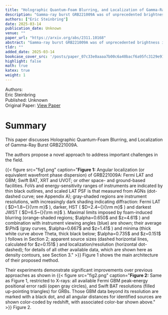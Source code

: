 ```yaml
---
title: "Holographic Quantum-Foam Blurring, and Localization of Gamma-Ray Burst   GRB221009A"
description: "Gamma-ray burst GRB221009A was of unprecedented brightness in gamma-rays and X-rays, and through to the far ultraviolet, allowing for identification within a host galaxy at redshift z=0.151 by multipl..."
authors: ["Eric Steinbring"]
date: 2025-03-14
publication_date: Unknown
venue: ""
paper_url: "https://arxiv.org/abs/2311.10168"
abstract: "Gamma-ray burst GRB221009A was of unprecedented brightness in gamma-rays and X-rays, and through to the far ultraviolet, allowing for identification within a host galaxy at redshift z=0.151 by multiple space and ground-based optical/near-infrared telescopes and enabling a first association - via cosmic-ray air-shower events - with a photon of 251 TeV. That is in direct tension with a potentially observable phenomenon of quantum gravity (QG), where spacetime \"foaminess\" accumulates in wavefronts propagating cosmological distances, and at high-enough energy could render distant yet bright pointlike objects invisible, by effectively spreading their photons out over the whole sky. But this effect would not result in photon loss, so it remains distinct from any absorption by extragalactic background light. A simple multiwavelength average of foam-induced blurring is described, analogous to atmospheric seeing from the ground. When scaled within the fields of view for the Fermi and Swift instruments, it fits all z<5 GRB angular-resolution data of 10 MeV or any lesser peak energy and can still be consistent with the highest-energy localization of GRB221009A: a limiting bound of about 1 degree is in agreement with a holographic QG-favored formulation."
tldr: ""
added_date: 2025-03-14
bookcase_cover_src: '/posts/paper_07c33e0aaaa7b00c6a40bacf6a95fc3129e91e8f/thumbnail.png'
highlight: false
math: true
katex: true
weight: 1
---
```


<div class="paper-meta">
  <div class="paper-meta-item">
    <span class="paper-meta-label">Authors:</span>
    <div class="paper-authors">
      Eric Steinbring
    </div>
  </div>
  <div class="paper-meta-item">
    <span class="paper-meta-label">Published:</span>
    <span>Unknown</span>
  </div>
  <div class="paper-meta-item">
    <span class="paper-meta-label">Original Paper:</span>
    <a href="https://arxiv.org/abs/2311.10168" target="_blank" rel="noopener">View Paper</a>
  </div>
</div>

# Summary

This paper discusses Holographic Quantum-Foam Blurring, and Localization of Gamma-Ray Burst   GRB221009A.

The authors propose a novel approach to address important challenges in the field.

{{< figure src="fig1.png" caption="**Figure 1:** Angular localization (or equivalent wavefront phase dispersion) of GRB221009A: Fermi LAT and GBM; Swift BAT, XRT and UVOT; or other space- and ground-based facilities. FoVs and energy-sensitivity ranges of instruments are indicated by thin black outlines, and scaled LAT PSF is that measured from AGNs (dot-dashed curve; see Appendix A); gray-shaded regions are instrument resolutions, with increasingly dark shading indicating diffraction: Fermi LAT ( \$D=1.8~{}{\\rm m}\$ ), darker, HST ( \$D=2.4~{}{\\rm m}\$ ) and darkest JWST ( \$D=6.5~{}{\\rm m}\$ ). Maximal limits imposed by foam-induced blurring (orange-shaded regions; \$\\alpha=0.650\$ and \$z=4.61\$ ) and combination with instrument viewing angles (blue) are shown; their average \$\\Phi\$ (gray curves, \$\\alpha=0.667\$ and \$z=1.41\$ ) and minima (thick white curve above Theta, thick black below; \$\\alpha=0.735\$ and \$z=0.151\$ ) follows in Section 2; apparent source sizes (dashed horizontal lines, calculated for \$z=0.151\$ ) and localization/resolution (horizontal dot-dashed); for details of all other available data, which are shown here as density contours, see Section 3." >}}
Figure 1 shows the main architecture of their proposed method.

Their experiments demonstrate significant improvements over previous approaches as shown in 
{{< figure src="fig2.png" caption="**Figure 2:** Same as Figure 1, restricted to X-rays: all available Fermi GBM peak-energy positional error radii (open gray circles), and Swift BAT resolutions (filled up-pointing triangles) for GRBs. Those GBM data beyond its resolution are marked with a black dot, and all angular distances for identified sources are shown color-coded by redshift, with associated color-bar shown above." >}}
Figure 2.

